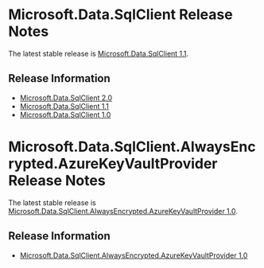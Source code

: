 # Microsoft.Data.SqlClient Release Notes

The latest stable release is [Microsoft.Data.SqlClient 1.1](1.1).

## Release Information

- [Microsoft.Data.SqlClient 2.0](2.0)
- [Microsoft.Data.SqlClient 1.1](1.1)
- [Microsoft.Data.SqlClient 1.0](1.0)

# Microsoft.Data.SqlClient.AlwaysEncrypted.AzureKeyVaultProvider Release Notes

The latest stable release is [Microsoft.Data.SqlClient.AlwaysEncrypted.AzureKeyVaultProvider 1.0](add-ons/AzureKeyVaultProvider/1.0).

## Release Information

- [Microsoft.Data.SqlClient.AlwaysEncrypted.AzureKeyVaultProvider 1.0](add-ons/AzureKeyVaultProvider/1.0)
